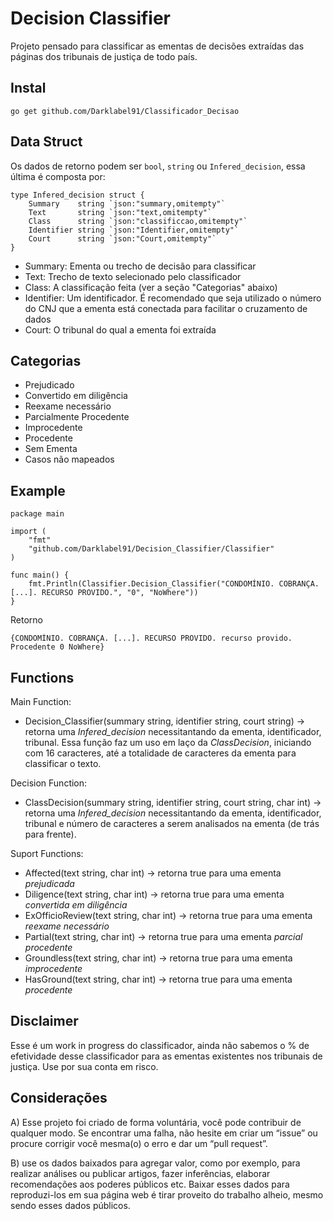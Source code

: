 # Decision Classifier
Projeto pensado para classificar as ementas de decisões extraídas das páginas dos tribunais de justiça de todo país.

## Instal
``` go get github.com/Darklabel91/Classificador_Decisao ```

## Data Struct
Os dados de retorno podem ser ```bool```, ```string``` ou ```Infered_decision```, essa última é composta por:

``` 
type Infered_decision struct {
	Summary    string `json:"summary,omitempty"`
	Text       string `json:"text,omitempty"`
	Class      string `json:"classificcao,omitempty"`
	Identifier string `json:"Identifier,omitempty"`
	Court      string `json:"Court,omitempty"`
}
```

- Summary: Ementa ou trecho de decisão para classificar
- Text: Trecho de texto selecionado pelo classificador
- Class: A classificação feita (ver a seção "Categorias" abaixo)
- Identifier: Um identificador. É recomendado que seja utilizado o número do CNJ que a ementa está conectada para facilitar o cruzamento de dados
- Court: O tribunal do qual a ementa foi extraída

## Categorias
- Prejudicado
- Convertido em diligência
- Reexame necessário
- Parcialmente Procedente
- Improcedente
- Procedente
- Sem Ementa
- Casos não mapeados

## Example

``` 
package main

import (
	"fmt"
	"github.com/Darklabel91/Decision_Classifier/Classifier"
)

func main() {
	fmt.Println(Classifier.Decision_Classifier("CONDOMÍNIO. COBRANÇA. [...]. RECURSO PROVIDO.", "0", "NoWhere"))
}

 ```
Retorno
``` 
{CONDOMÍNIO. COBRANÇA. [...]. RECURSO PROVIDO. recurso provido. Procedente 0 NoWhere}
 ```

## Functions

Main Function:
- Decision_Classifier(summary string, identifier string, court string)  ->  retorna uma *Infered_decision* necessitantando da ementa, identificador, tribunal. Essa função faz um uso em laço da *ClassDecision*, iniciando com 16 caracteres, até a totalidade de caracteres da ementa para classificar o texto.

Decision Function:
- ClassDecision(summary string, identifier string, court string, char int)  ->  retorna uma *Infered_decision* necessitantando da ementa, identificador, tribunal e número de caracteres a serem analisados na ementa (de trás para frente).

Suport Functions:
- Affected(text string, char int)        ->  retorna true para uma ementa *prejudicada*
- Diligence(text string, char int)       ->  retorna true para uma ementa *convertida em diligência*
- ExOfficioReview(text string, char int) ->  retorna true para uma ementa *reexame necessário*
- Partial(text string, char int)         ->  retorna true para uma ementa *parcial procedente*
- Groundless(text string, char int)      ->  retorna true para uma ementa *improcedente*
- HasGround(text string, char int)       ->  retorna true para uma ementa *procedente* 

## Disclaimer
Esse é um work in progress do classificador, ainda não sabemos o % de efetividade desse classificador para as ementas existentes nos tribunais de justiça. Use por sua conta em risco.

## Considerações
A) Esse projeto foi criado de forma voluntária, você pode contribuir de qualquer modo. Se encontrar uma falha, não hesite em criar um “issue” ou  procure corrigir você mesma(o) o erro e dar um “pull request”.

B) use os dados baixados para agregar valor, como por exemplo, para realizar análises ou publicar artigos, fazer inferências, elaborar recomendações aos poderes públicos etc. Baixar esses dados para reproduzi-los em sua página web é tirar proveito do trabalho alheio, mesmo sendo esses dados públicos.
